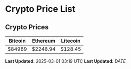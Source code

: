 # Crypto Price List

## Crypto Prices
| Bitcoin | Ethereum | Litecoin |
| ------- | -------- | -------- |
| $84989 | $2248.94 | $128.45 |
**Last Updated:** 2025-03-01 03:19 UTC
**Last Updated:** $DATE$
